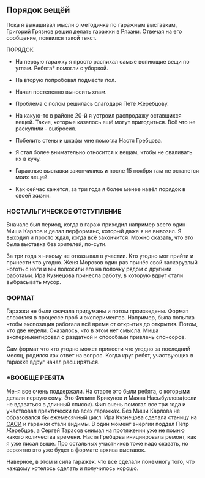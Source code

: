 ## Порядок вещёй

Пока я вынашивал мысли о методичке по гаражным выставкам, Григорий Грязнов решил делать гаражки в Рязани. Отвечая на его сообщение, появился такой текст.

ПОРЯДОК
- На первую гаражку я просто распихал самые вопиющие вещи по углам. Ребята* помогли с уборкой.

- На вторую попробовал подмести пол.

- Начал постепенно выносить хлам.

- Проблема с полом решилась благодаря Пете Жеребцову.

- На какую-то в районе 20-й я устроил распродажу оставшихся вещей. Такие, которые казалось ещё могут пригодиться. Всё что не раскупили - выбросил.

- Побелить стены и шкафы мне помогла Настя Гребцова.

- Я стал более внимательно относится к вещам, чтобы не сваливать их в кучу.

- Гаражные выставки закончились и после 15 ноября там не останется моих вещей.

- Как сейчас кажется, за три года я более менее навёл порядок в своей жизни.

### НОСТАЛЬГИЧЕСКОЕ ОТСТУПЛЕНИЕ

Вначале был период, когда в гараж приходил например всего один Миша Карлов и делал перформанс, который даже я не вывозил. Я выходил и просто ждал, когда всё закончится. Можно сказать, что это была выставка без зрителей, по-сути.

За три года я никому не отказывал в участии. Кто угодно мог прийти и принести что угодно. Женя Морозов один раз принёс свой заскорузлый ноготь с ноги и мы положили его на полочку рядом с другими работами. Ира Кузнецова принесла работу, в которую вдруг стали выбрасывать мусор.

### ФОРМАТ
Гаражки не были сначала придуманы и потом произведены. Формат сложился в процессе проб и экспериментов. Например, была попытка чтобы экспозиция работала всё время от открытия до открытия. Потом, что две недели. Оказалось, что в этом нет смысла. Миша экспериментировал с раздаткой и способами привлечь спонсоров.

Сам формат что кто угодно может принести что угодно за последний месяц, родился как ответ на вопрос. Когда круг ребят, участвующих в гаражке вдруг начал расширяться.

### *ВООБЩЕ РЕБЯТА
Меня все очень поддержали. На старте это были ребята, с которыми делали первую сому. Это Филипп Крикунов и Маяна Насыбуллова(если не вдаваться в длинный список). Фил очень помогал все три года и участвовал практически во всех гаражках. Без Миши Карлова не образовался бы ежемесячный цикл. Ира Кузнецова сделала станицу на [САСИ](http://siberian-archive.ru/) и гаражки стали видимы. В один момент энергии поддал Пётр Жеребцов, а Сергей Тарасов снимал на протяжении уже не помню какого количества времени. Настя Гребцова инициировала ремонт, как я уже писал выше. Про остальных участников тоже надо сказать, но вероятно это уже будет в формате архива выставок.

Наверное, в этом и сила гаражек. что все сделали понемногу того, что каждому хотелось сделать и получилось хорошо.